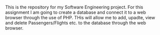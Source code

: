 This is the repository for my Software Engineering project. For this assignment I am going to create a database and connect it to a web browser through the use of PHP. THis will allow me to add, upadte, view and delete Passengers/Flights etc. to the database through the web browser.
